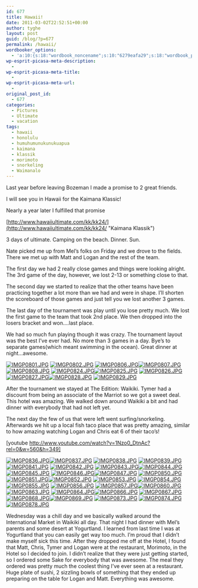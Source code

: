```yaml
---
id: 677
title: Hawaii!
date: 2011-03-02T22:52:51+00:00
author: tyghe
layout: post
guid: /blog/?p=677
permalink: /hawaii/
wordbooker_options:
  - 'a:10:{s:18:"wordbook_noncename";s:10:"6279eafa29";s:18:"wordbook_page_post";s:4:"-100";s:18:"wordbook_orandpage";s:1:"2";s:23:"wordbook_default_author";s:1:"2";s:23:"wordbook_extract_length";s:3:"256";s:19:"wordbook_actionlink";s:3:"300";s:26:"wordbooker_publish_default";s:2:"on";s:18:"wordbook_attribute";s:31:"Posted a new post on their blog";s:29:"wordbooker_status_update_text";s:35:": New blog post :  %title% - %link%";s:20:"wordbook_comment_get";s:2:"on";}'
wp-esprit-picasa-meta-description:
  - 
wp-esprit-picasa-meta-title:
  - 
wp-esprit-picasa-meta-url:
  - 
original_post_id:
  - 677
categories:
  - Pictures
  - Ultimate
  - vacation
tags:
  - hawaii
  - honolulu
  - humuhumunukunukuapua
  - kaimana
  - klassik
  - morimoto
  - snorkeling
  - Waimanalo
---
```

Last year before leaving Bozeman I made a promise to 2 great friends.

I will see you in Hawaii for the Kaimana Klassic!

Nearly a year later I fulfilled that promise

[http://www.hawaiiultimate.com/kk/kk24/](http://www.hawaiiultimate.com/kk/kk24/ "Kaimana Klassik")

3 days of ultimate. Camping on the beach. Dinner. Sun.

Nate picked me up from Mel&#8217;s folks on Friday and we drove to the fields. There we met up with Matt and Logan and the rest of the team.

The first day we had 2 really close games and things were looking alright. The 3rd game of the day, however, we lost 2-13 or something close to that.

The second day we started to realize that the other teams have been practicing together a lot more than we had and were in shape. I&#8217;ll shorten the scoreboard of those games and just tell you we lost another 3 games.

The last day of the tournament was play until you lose pretty much. We lost the first game to the team that took 2nd place. We then dropped into the losers bracket and won&#8230;.last place.

We had so much fun playing though it was crazy. The tournament layout was the best I&#8217;ve ever had. No more than 3 games in a day. Bye&#8217;s to separate games(which meant swimming in the ocean). Great dinner at night&#8230;awesome.

<a rel="lightbox[677]" href="http://lh4.ggpht.com/_wdJ3rlAqngs/TW2xVB0yI9I/AAAAAAAADJk/k2QYL0DuXXY/s800/IMGP0801.JPG"><img src="http://lh4.ggpht.com/_wdJ3rlAqngs/TW2xVB0yI9I/AAAAAAAADJk/k2QYL0DuXXY/s200/IMGP0801.JPG" alt="IMGP0801.JPG" /></a> <a rel="lightbox[677]" href="http://lh5.ggpht.com/_wdJ3rlAqngs/TW2xYQN-oqI/AAAAAAAADJk/wWqdfMnetR4/s800/IMGP0802.JPG"><img src="http://lh5.ggpht.com/_wdJ3rlAqngs/TW2xYQN-oqI/AAAAAAAADJk/wWqdfMnetR4/s200/IMGP0802.JPG" alt="IMGP0802.JPG" /></a> <a rel="lightbox[677]" href="http://lh4.ggpht.com/_wdJ3rlAqngs/TW2xcaq580I/AAAAAAAADJk/-p_F0GcYoLk/s800/IMGP0806.JPG"><img src="http://lh4.ggpht.com/_wdJ3rlAqngs/TW2xcaq580I/AAAAAAAADJk/-p_F0GcYoLk/s200/IMGP0806.JPG" alt="IMGP0806.JPG" /></a><a rel="lightbox[677]" href="http://lh5.ggpht.com/_wdJ3rlAqngs/TW2xeZlyuyI/AAAAAAAADJk/dXgkfvZHwn8/s800/IMGP0807.JPG"><img src="http://lh5.ggpht.com/_wdJ3rlAqngs/TW2xeZlyuyI/AAAAAAAADJk/dXgkfvZHwn8/s200/IMGP0807.JPG" alt="IMGP0807.JPG" /></a> <a rel="lightbox[677]" href="http://lh5.ggpht.com/_wdJ3rlAqngs/TW2xgMSzOaI/AAAAAAAADJk/68Ri1yne4SE/s800/IMGP0808.JPG"><img src="http://lh5.ggpht.com/_wdJ3rlAqngs/TW2xgMSzOaI/AAAAAAAADJk/68Ri1yne4SE/s200/IMGP0808.JPG" alt="IMGP0808.JPG" /></a> <a rel="lightbox[677]" href="http://lh3.ggpht.com/_wdJ3rlAqngs/TW2x1EwlnEI/AAAAAAAADJk/gecFwngya5c/s800/IMGP0824.JPG"><img src="http://lh3.ggpht.com/_wdJ3rlAqngs/TW2x1EwlnEI/AAAAAAAADJk/gecFwngya5c/s200/IMGP0824.JPG" alt="IMGP0824.JPG" /></a><a rel="lightbox[677]" href="http://lh4.ggpht.com/_wdJ3rlAqngs/TW2x4Muq9RI/AAAAAAAADJk/6v_fmDMy15w/s800/IMGP0825.JPG"><img src="http://lh4.ggpht.com/_wdJ3rlAqngs/TW2x4Muq9RI/AAAAAAAADJk/6v_fmDMy15w/s200/IMGP0825.JPG" alt="IMGP0825.JPG" /></a> <a rel="lightbox[677]" href="http://lh6.ggpht.com/_wdJ3rlAqngs/TW2x6WDT7oI/AAAAAAAADJk/sbZpqo9d-MA/s800/IMGP0826.JPG"><img src="http://lh6.ggpht.com/_wdJ3rlAqngs/TW2x6WDT7oI/AAAAAAAADJk/sbZpqo9d-MA/s200/IMGP0826.JPG" alt="IMGP0826.JPG" /></a> <a rel="lightbox[677]" href="http://lh4.ggpht.com/_wdJ3rlAqngs/TW2x9TzBWII/AAAAAAAADJk/gP9oFjIq2cE/s800/IMGP0827.JPG"><img src="http://lh4.ggpht.com/_wdJ3rlAqngs/TW2x9TzBWII/AAAAAAAADJk/gP9oFjIq2cE/s200/IMGP0827.JPG" alt="IMGP0827.JPG" /></a><a rel="lightbox[677]" href="http://lh4.ggpht.com/_wdJ3rlAqngs/TW2x_ud4l1I/AAAAAAAADJk/T0CnPDJy534/s800/IMGP0828.JPG"><img src="http://lh4.ggpht.com/_wdJ3rlAqngs/TW2x_ud4l1I/AAAAAAAADJk/T0CnPDJy534/s200/IMGP0828.JPG" alt="IMGP0828.JPG" /></a> <a rel="lightbox[677]" href="http://lh3.ggpht.com/_wdJ3rlAqngs/TW2yB7W-PWI/AAAAAAAADJk/pYg7yw81gB4/s800/IMGP0829.JPG"><img src="http://lh3.ggpht.com/_wdJ3rlAqngs/TW2yB7W-PWI/AAAAAAAADJk/pYg7yw81gB4/s200/IMGP0829.JPG" alt="IMGP0829.JPG" /></a>

After the tournament we stayed at The Edition: Waikiki. Tymer had a discount from being an associate of the Marriot so we got a sweet deal. This hotel was amazing. We walked down around Waikiki a bit and had dinner with everybody that had not left yet.

The next day the few of us that were left went surfing/snorkeling. Afterwards we hit up a local fish taco place that was pretty amazing, similar to how amazing watching Logan and Chris eat 6 of their taco&#8217;s!

[youtube http://www.youtube.com/watch?v=1Nzo0_DtnAc?rel=0&w=560&h=349]

<a rel="lightbox[677]" href="http://lh5.ggpht.com/_wdJ3rlAqngs/TW2yE7hMzfI/AAAAAAAADJk/c3zWq1YfRU0/s800/IMGP0836.JPG"><img src="http://lh5.ggpht.com/_wdJ3rlAqngs/TW2yE7hMzfI/AAAAAAAADJk/c3zWq1YfRU0/s200/IMGP0836.JPG" alt="IMGP0836.JPG" /></a><a rel="lightbox[677]" href="http://lh3.ggpht.com/_wdJ3rlAqngs/TW2yG4MCEaI/AAAAAAAADJk/UQXm3YvBXOQ/s800/IMGP0837.JPG"><img src="http://lh3.ggpht.com/_wdJ3rlAqngs/TW2yG4MCEaI/AAAAAAAADJk/UQXm3YvBXOQ/s200/IMGP0837.JPG" alt="IMGP0837.JPG" /></a> <a rel="lightbox[677]" href="http://lh6.ggpht.com/_wdJ3rlAqngs/TW2yJCS0UnI/AAAAAAAADJk/-Y4WpztikI8/s800/IMGP0838.JPG"><img src="http://lh6.ggpht.com/_wdJ3rlAqngs/TW2yJCS0UnI/AAAAAAAADJk/-Y4WpztikI8/s200/IMGP0838.JPG" alt="IMGP0838.JPG" /></a> <a rel="lightbox[677]" href="http://lh6.ggpht.com/_wdJ3rlAqngs/TW2yLFbQ-AI/AAAAAAAADJk/h-ajqh3DfsM/s800/IMGP0839.JPG"><img src="http://lh6.ggpht.com/_wdJ3rlAqngs/TW2yLFbQ-AI/AAAAAAAADJk/h-ajqh3DfsM/s200/IMGP0839.JPG" alt="IMGP0839.JPG" /></a><a rel="lightbox[677]" href="http://lh3.ggpht.com/_wdJ3rlAqngs/TW2yMjzTGfI/AAAAAAAADJk/BQ7MBNFEvew/s800/IMGP0841.JPG"><img src="http://lh3.ggpht.com/_wdJ3rlAqngs/TW2yMjzTGfI/AAAAAAAADJk/BQ7MBNFEvew/s200/IMGP0841.JPG" alt="IMGP0841.JPG" /></a> <a rel="lightbox[677]" href="http://lh5.ggpht.com/_wdJ3rlAqngs/TW2yPTJe2mI/AAAAAAAADJk/Zp6msTZ1Q28/s800/IMGP0842.JPG"><img src="http://lh5.ggpht.com/_wdJ3rlAqngs/TW2yPTJe2mI/AAAAAAAADJk/Zp6msTZ1Q28/s200/IMGP0842.JPG" alt="IMGP0842.JPG" /></a> <a rel="lightbox[677]" href="http://lh6.ggpht.com/_wdJ3rlAqngs/TW2yRviiNMI/AAAAAAAADJk/pRoNiEMLejE/s800/IMGP0843.JPG"><img src="http://lh6.ggpht.com/_wdJ3rlAqngs/TW2yRviiNMI/AAAAAAAADJk/pRoNiEMLejE/s200/IMGP0843.JPG" alt="IMGP0843.JPG" /></a><a rel="lightbox[677]" href="http://lh3.ggpht.com/_wdJ3rlAqngs/TW2yT-WW1GI/AAAAAAAADJk/GaVveG1O-PQ/s800/IMGP0844.JPG"><img src="http://lh3.ggpht.com/_wdJ3rlAqngs/TW2yT-WW1GI/AAAAAAAADJk/GaVveG1O-PQ/s200/IMGP0844.JPG" alt="IMGP0844.JPG" /></a> <a rel="lightbox[677]" href="http://lh5.ggpht.com/_wdJ3rlAqngs/TW2yWprhhhI/AAAAAAAADJk/pYWdVHjEouQ/s800/IMGP0845.JPG"><img src="http://lh5.ggpht.com/_wdJ3rlAqngs/TW2yWprhhhI/AAAAAAAADJk/pYWdVHjEouQ/s200/IMGP0845.JPG" alt="IMGP0845.JPG" /></a> <a rel="lightbox[677]" href="http://lh6.ggpht.com/_wdJ3rlAqngs/TW2yYzm1O-I/AAAAAAAADJk/LRLr2AvxkPg/s800/IMGP0846.JPG"><img src="http://lh6.ggpht.com/_wdJ3rlAqngs/TW2yYzm1O-I/AAAAAAAADJk/LRLr2AvxkPg/s200/IMGP0846.JPG" alt="IMGP0846.JPG" /></a><a rel="lightbox[677]" href="http://lh4.ggpht.com/_wdJ3rlAqngs/TW2yaSHxEgI/AAAAAAAADJk/ylsUqt9s5Hg/s800/IMGP0847.JPG"><img src="http://lh4.ggpht.com/_wdJ3rlAqngs/TW2yaSHxEgI/AAAAAAAADJk/ylsUqt9s5Hg/s200/IMGP0847.JPG" alt="IMGP0847.JPG" /></a> <a rel="lightbox[677]" href="http://lh5.ggpht.com/_wdJ3rlAqngs/TW2yb2ywiWI/AAAAAAAADJk/UwqV5OLRxj8/s800/IMGP0850.JPG"><img src="http://lh5.ggpht.com/_wdJ3rlAqngs/TW2yb2ywiWI/AAAAAAAADJk/UwqV5OLRxj8/s200/IMGP0850.JPG" alt="IMGP0850.JPG" /></a> <a rel="lightbox[677]" href="http://lh4.ggpht.com/_wdJ3rlAqngs/TW2ydQt9KkI/AAAAAAAADJk/CfRHYy2UdK0/s800/IMGP0851.JPG"><img src="http://lh4.ggpht.com/_wdJ3rlAqngs/TW2ydQt9KkI/AAAAAAAADJk/CfRHYy2UdK0/s200/IMGP0851.JPG" alt="IMGP0851.JPG" /></a><a rel="lightbox[677]" href="http://lh5.ggpht.com/_wdJ3rlAqngs/TW2yf0SQC-I/AAAAAAAADJk/9urgp8qfk_I/s800/IMGP0852.JPG"><img src="http://lh5.ggpht.com/_wdJ3rlAqngs/TW2yf0SQC-I/AAAAAAAADJk/9urgp8qfk_I/s200/IMGP0852.JPG" alt="IMGP0852.JPG" /></a> <a rel="lightbox[677]" href="http://lh3.ggpht.com/_wdJ3rlAqngs/TW2yiba0K-I/AAAAAAAADJk/u7ptI2iVHpg/s800/IMGP0853.JPG"><img src="http://lh3.ggpht.com/_wdJ3rlAqngs/TW2yiba0K-I/AAAAAAAADJk/u7ptI2iVHpg/s200/IMGP0853.JPG" alt="IMGP0853.JPG" /></a> <a rel="lightbox[677]" href="http://lh4.ggpht.com/_wdJ3rlAqngs/TW2yk1h_bzI/AAAAAAAADJk/uB4nVWCAFmA/s800/IMGP0854.JPG"><img src="http://lh4.ggpht.com/_wdJ3rlAqngs/TW2yk1h_bzI/AAAAAAAADJk/uB4nVWCAFmA/s200/IMGP0854.JPG" alt="IMGP0854.JPG" /></a><a rel="lightbox[677]" href="http://lh6.ggpht.com/_wdJ3rlAqngs/TW2ymAT8cYI/AAAAAAAADJk/LcipCfcMki0/s800/IMGP0855.JPG"><img src="http://lh6.ggpht.com/_wdJ3rlAqngs/TW2ymAT8cYI/AAAAAAAADJk/LcipCfcMki0/s200/IMGP0855.JPG" alt="IMGP0855.JPG" /></a> <a rel="lightbox[677]" href="http://lh5.ggpht.com/_wdJ3rlAqngs/TW2yoPxjfDI/AAAAAAAADJk/szYrRluPs7Y/s800/IMGP0856.JPG"><img src="http://lh5.ggpht.com/_wdJ3rlAqngs/TW2yoPxjfDI/AAAAAAAADJk/szYrRluPs7Y/s200/IMGP0856.JPG" alt="IMGP0856.JPG" /></a> <a rel="lightbox[677]" href="http://lh3.ggpht.com/_wdJ3rlAqngs/TW2yqblgy7I/AAAAAAAADJk/hzKfJJHmus4/s800/IMGP0857.JPG"><img src="http://lh3.ggpht.com/_wdJ3rlAqngs/TW2yqblgy7I/AAAAAAAADJk/hzKfJJHmus4/s200/IMGP0857.JPG" alt="IMGP0857.JPG" /></a><a rel="lightbox[677]" href="http://lh4.ggpht.com/_wdJ3rlAqngs/TW2yrCNGM8I/AAAAAAAADJk/iFwfo184jF8/s800/IMGP0860.JPG"><img src="http://lh4.ggpht.com/_wdJ3rlAqngs/TW2yrCNGM8I/AAAAAAAADJk/iFwfo184jF8/s200/IMGP0860.JPG" alt="IMGP0860.JPG" /></a> <a rel="lightbox[677]" href="http://lh4.ggpht.com/_wdJ3rlAqngs/TW2ysN1iYPI/AAAAAAAADJk/FifXDxp45No/s800/IMGP0863.JPG"><img src="http://lh4.ggpht.com/_wdJ3rlAqngs/TW2ysN1iYPI/AAAAAAAADJk/FifXDxp45No/s200/IMGP0863.JPG" alt="IMGP0863.JPG" /></a> <a rel="lightbox[677]" href="http://lh6.ggpht.com/_wdJ3rlAqngs/TW2ysrCi-pI/AAAAAAAADJk/kDMqZj9-vrU/s800/IMGP0864.JPG"><img src="http://lh6.ggpht.com/_wdJ3rlAqngs/TW2ysrCi-pI/AAAAAAAADJk/kDMqZj9-vrU/s200/IMGP0864.JPG" alt="IMGP0864.JPG" /></a><a rel="lightbox[677]" href="http://lh3.ggpht.com/_wdJ3rlAqngs/TW2ytQYktqI/AAAAAAAADJk/L1pefN52p7Q/s800/IMGP0866.JPG"><img src="http://lh3.ggpht.com/_wdJ3rlAqngs/TW2ytQYktqI/AAAAAAAADJk/L1pefN52p7Q/s200/IMGP0866.JPG" alt="IMGP0866.JPG" /></a> <a rel="lightbox[677]" href="http://lh3.ggpht.com/_wdJ3rlAqngs/TW2yuBiRZuI/AAAAAAAADJk/yyZxkbdZvSA/s800/IMGP0867.JPG"><img src="http://lh3.ggpht.com/_wdJ3rlAqngs/TW2yuBiRZuI/AAAAAAAADJk/yyZxkbdZvSA/s200/IMGP0867.JPG" alt="IMGP0867.JPG" /></a> <a rel="lightbox[677]" href="http://lh4.ggpht.com/_wdJ3rlAqngs/TW2yujN8E4I/AAAAAAAADJk/x0RulUYslNU/s800/IMGP0868.JPG"><img src="http://lh4.ggpht.com/_wdJ3rlAqngs/TW2yujN8E4I/AAAAAAAADJk/x0RulUYslNU/s200/IMGP0868.JPG" alt="IMGP0868.JPG" /></a><a rel="lightbox[677]" href="http://lh5.ggpht.com/_wdJ3rlAqngs/TW2yvfDOgfI/AAAAAAAADJk/xamsvR3Dj1M/s800/IMGP0869.JPG"><img src="http://lh5.ggpht.com/_wdJ3rlAqngs/TW2yvfDOgfI/AAAAAAAADJk/xamsvR3Dj1M/s200/IMGP0869.JPG" alt="IMGP0869.JPG" /></a> <a rel="lightbox[677]" href="http://lh6.ggpht.com/_wdJ3rlAqngs/TW2ywCFsZlI/AAAAAAAADJk/LLPdeAV663M/s800/IMGP0873.JPG"><img src="http://lh6.ggpht.com/_wdJ3rlAqngs/TW2ywCFsZlI/AAAAAAAADJk/LLPdeAV663M/s200/IMGP0873.JPG" alt="IMGP0873.JPG" /></a> <a rel="lightbox[677]" href="http://lh4.ggpht.com/_wdJ3rlAqngs/TW2yw_RHRtI/AAAAAAAADJk/GvPqqSoUUKg/s800/IMGP0874.JPG"><img src="http://lh4.ggpht.com/_wdJ3rlAqngs/TW2yw_RHRtI/AAAAAAAADJk/GvPqqSoUUKg/s200/IMGP0874.JPG" alt="IMGP0874.JPG" /></a> <a rel="lightbox[677]" href="http://lh5.ggpht.com/_wdJ3rlAqngs/TW2yxkIVV3I/AAAAAAAADJk/Ms9VBxdd69Q/s800/IMGP0878.JPG"><img src="http://lh5.ggpht.com/_wdJ3rlAqngs/TW2yxkIVV3I/AAAAAAAADJk/Ms9VBxdd69Q/s200/IMGP0878.JPG" alt="IMGP0878.JPG" /></a>

Wednesday was a chill day and we basically walked around the International Market in Waikiki all day. That night I had dinner with Mel&#8217;s parents and some desert at Yogurtland. I learned from last time I was at Yogurtland that you can easily get way too much. I&#8217;m proud that I didn&#8217;t make myself sick this time. After they dropped me off at the Hotel, I found that Matt, Chris, Tymer and Logan were at the restaurant, Morimoto, in the Hotel so I decided to join. I didn&#8217;t realize that they were just getting started, so I ordered some Sake for everybody that was awesome. The meal they ordered was pretty much the coolest thing I&#8217;ve ever seen at a restaurant. Huge plate of sushi, 2 sizzling bowls of something that they ended up preparing on the table for Logan and Matt. Everything was awesome.

